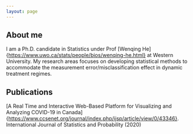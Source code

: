 ```yaml
---
layout: page
---
```


## About me

I am a Ph.D. candidate in Statistics under Prof [Wenqing He]{https://www.uwo.ca/stats/people/bios/wenqing-he.html} at Western University. My research areas focuses on developing statistical methods to accommodate the measurement error/misclassification effect in dynamic treatment regimes.


## Publications

[A Real Time and  Interactive Web-Based Platform for Visualizing and Analyzing COVID-19 in Canada]{https://www.ccsenet.org/journal/index.php/ijsp/article/view/0/43346}. International Journal of Statistics and Probability (2020)
